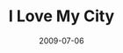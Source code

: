 ---
layout: music 
title: "I Love My City"
date: 2009-07-06 
description: "Song from the opening of \"We Love Cincinnati\"."
audio: "http://s3.amazonaws.com/crossroadsaudiomessages/LoveMyCity.mp3"
audio-duration: "03:26"
src: "http://s3.amazonaws.com/crossroads-media/images/legacy/content90x110_LoveCincy.jpg"
---